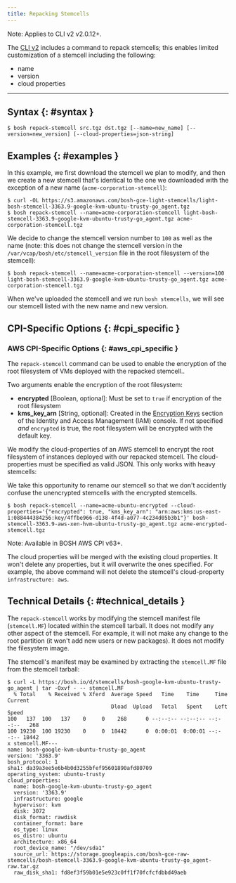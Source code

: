 ```yaml
---
title: Repacking Stemcells
---
```


<p class="note">Note: Applies to CLI v2 v2.0.12+.</p>

The [CLI v2](cli-v2.md) includes a command to repack stemcells; this enables limited customization of a stemcell including the following:

- name
- version
- cloud properties

---
## Syntax {: #syntax }

```shell
$ bosh repack-stemcell src.tgz dst.tgz [--name=new_name] [--version=new_version] [--cloud-properties=json-string]
```

## Examples {: #examples }

In this example, we first download the stemcell we plan to modify, and then we create a new stemcell that's identical to the one we downloaded with the exception of a new name (`acme-corporation-stemcell`):

```shell
$ curl -OL https://s3.amazonaws.com/bosh-gce-light-stemcells/light-bosh-stemcell-3363.9-google-kvm-ubuntu-trusty-go_agent.tgz
$ bosh repack-stemcell --name=acme-corporation-stemcell light-bosh-stemcell-3363.9-google-kvm-ubuntu-trusty-go_agent.tgz acme-corporation-stemcell.tgz
```

We decide to change the stemcell version number to `100` as well as the name (note: this does not change the stemcell version in the `/var/vcap/bosh/etc/stemcell_version` file in the root filesystem of the stemcell):

```shell
$ bosh repack-stemcell --name=acme-corporation-stemcell --version=100 light-bosh-stemcell-3363.9-google-kvm-ubuntu-trusty-go_agent.tgz acme-corporation-stemcell.tgz
```

When we've uploaded the stemcell and we run `bosh stemcells`, we will see our stemcell listed with the new name and new version.

## CPI-Specific Options {: #cpi_specific }

### AWS CPI-Specific Options {: #aws_cpi_specific }

The `repack-stemcell` command can be used to enable the encryption of the root filesystem of VMs deployed with the repacked stemcell..

Two arguments enable the encryption of the root filesystem:

* **encrypted** [Boolean, optional]: Must be set to `true` if encryption of the root filesystem
* **kms\_key\_arn** [String, optional]: Created in the [Encryption Keys](https://console.aws.amazon.com/iam/home#encryptionKeys) section of the Identity and Access Management (IAM) console. If not specified _and_ `encrypted` is true, the root filesystem will be encrypted with the default key.

We modify the cloud-properties of an AWS stemcell to encrypt the root filesystem of instances deployed with our repacked stemcell. The cloud-properties must be specified as valid JSON. This only works with heavy stemcells:

We take this opportunity to rename our stemcell so that we don't accidently confuse the unencrypted stemcells with the encrypted stemcells.

```shell
$ bosh repack-stemcell --name=acme-ubuntu-encrypted --cloud-properties='{"encrypted": true, "kms_key_arn": "arn:aws:kms:us-east-1:088444384256:key/4ffbe966-d138-4f4d-a077-4c234d05b3b1"}' bosh-stemcell-3363.9-aws-xen-hvm-ubuntu-trusty-go_agent.tgz acme-encrypted-stemcell.tgz
```

<p class="note">Note: Available in BOSH AWS CPI v63+.</p>

The cloud properties will be merged with the existing cloud properties. It won't delete any properties, but it will overwrite the ones specified. For example, the above command will not delete the stemcell's cloud-property `infrastructure: aws`.

## Technical Details {: #technical_details }

The `repack-stemcell` works by modifying the stemcell manifest file (`stemcell.MF`) located within the stemcell tarball. It does not modify any other aspect of the stemcell. For example, it will not make any change to the root partition (it won't add new users or new packages). It does not modify the filesystem image.

The stemcell's manifest may be examined by extracting the `stemcell.MF` file from the stemcell tarball:

```shell
$ curl -L https://bosh.io/d/stemcells/bosh-google-kvm-ubuntu-trusty-go_agent | tar -Oxvf - -- stemcell.MF
  % Total    % Received % Xferd  Average Speed   Time    Time     Time  Current
                                 Dload  Upload   Total   Spent    Left  Speed
100   137  100   137    0     0    268      0 --:--:-- --:--:-- --:--:--   268
100 19230  100 19230    0     0  18442      0  0:00:01  0:00:01 --:--:-- 18442
x stemcell.MF---
name: bosh-google-kvm-ubuntu-trusty-go_agent
version: '3363.9'
bosh_protocol: 1
sha1: da39a3ee5e6b4b0d3255bfef95601890afd80709
operating_system: ubuntu-trusty
cloud_properties:
  name: bosh-google-kvm-ubuntu-trusty-go_agent
  version: '3363.9'
  infrastructure: google
  hypervisor: kvm
  disk: 3072
  disk_format: rawdisk
  container_format: bare
  os_type: linux
  os_distro: ubuntu
  architecture: x86_64
  root_device_name: "/dev/sda1"
  source_url: https://storage.googleapis.com/bosh-gce-raw-stemcells/bosh-stemcell-3363.9-google-kvm-ubuntu-trusty-go_agent-raw.tar.gz
  raw_disk_sha1: fd8ef3f59b01e5e923c0ff1f70fcfcfdbbd49aeb
```

